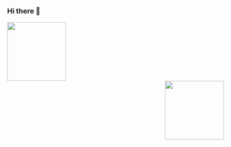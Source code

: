 ### Hi there 👋

<div align="left"> <img height="137px" src=https://github-readme-stats.vercel.app/api?username=Zhang-SDU&show_icons=true&theme=dark&count_private=true> </div>
<div align="right"><img height="137px" src=https://github-readme-stats.vercel.app/api/top-langs/?username=Zhang-SDU&theme=dark&layout=compact> </div>

<!--
**Zhang-SDU/Zhang-SDU** is a ✨ _special_ ✨ repository because its `README.md` (this file) appears on your GitHub profile.

Here are some ideas to get you started:

- 🔭 I’m currently working on ...
- 🌱 I’m currently learning ...
- 👯 I’m looking to collaborate on ...
- 🤔 I’m looking for help with ...
- 💬 Ask me about ...
- 📫 How to reach me: ...
- 😄 Pronouns: ...
- ⚡ Fun fact: ...
-->
